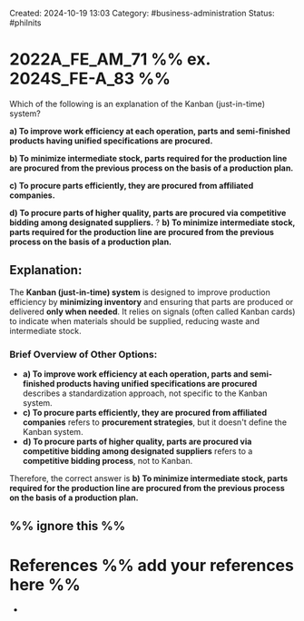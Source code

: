Created: 2024-10-19 13:03
Category: #business-administration 
Status: #philnits


# 2022A_FE_AM_71 %% ex. 2024S_FE-A_83 %%

Which of the following is an explanation of the Kanban (just-in-time) system? 

**a) To improve work efficiency at each operation, parts and semi-finished products having unified specifications are procured.** 

**b) To minimize intermediate stock, parts required for the production line are procured from the previous process on the basis of a production plan.** 

**c) To procure parts efficiently, they are procured from affiliated companies.** 

**d) To procure parts of higher quality, parts are procured via competitive bidding among designated suppliers.**
? 
**b) To minimize intermediate stock, parts required for the production line are procured from the previous process on the basis of a production plan.** 

## **Explanation:**

The **Kanban (just-in-time) system** is designed to improve production efficiency by **minimizing inventory** and ensuring that parts are produced or delivered **only when needed**. It relies on signals (often called Kanban cards) to indicate when materials should be supplied, reducing waste and intermediate stock.

### Brief Overview of Other Options:

- **a) To improve work efficiency at each operation, parts and semi-finished products having unified specifications are procured** describes a standardization approach, not specific to the Kanban system.
- **c) To procure parts efficiently, they are procured from affiliated companies** refers to **procurement strategies**, but it doesn't define the Kanban system.
- **d) To procure parts of higher quality, parts are procured via competitive bidding among designated suppliers** refers to a **competitive bidding process**, not to Kanban.

Therefore, the correct answer is **b) To minimize intermediate stock, parts required for the production line are procured from the previous process on the basis of a production plan.**



%% ignore this %%
---









# References %% add your references here %%
- 